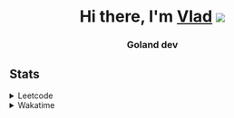 <h1 align="center">Hi there, I'm <a href="https://t.me/N0gameNol1fee" target="_blank">Vlad</a> 
<img src="https://github.com/blackcater/blackcater/raw/main/images/Hi.gif" height="32"/></h1>
<h3 align="center">Goland dev</h3>

<h2>Stats</h2>
<details><summary>Leetcode</summary>

[![Nol1fe LeetCode stats](https://leetcode-stats-six.vercel.app/api?username=Nol1feee&theme=dark)](https://leetcode.com/Nol1feee/)
</details>

<details><summary>Wakatime</summary>
<!--START_SECTION:waka-->
![Code Time](http://img.shields.io/badge/Code%20Time-276%20hrs%2023%20mins-blue)

![Profile Views](http://img.shields.io/badge/Profile%20Views-0-blue)

**🐱 My GitHub Data** 

> 📦 31.3 kB Used in GitHub's Storage 
 > 
> 🏆 29 Contributions in the Year 2023
 > 
> 🚫 Not Opted to Hire
 > 
> 📜 4 Public Repositories 
 > 
> 🔑 1 Private Repositories 
 > 
**I'm an Early 🐤** 

```text
🌞 Morning                248 commits         ███████░░░░░░░░░░░░░░░░░░   28.54 % 
🌆 Daytime                323 commits         █████████░░░░░░░░░░░░░░░░   37.17 % 
🌃 Evening                252 commits         ███████░░░░░░░░░░░░░░░░░░   29.00 % 
🌙 Night                  46 commits          █░░░░░░░░░░░░░░░░░░░░░░░░   05.29 % 
```
📅 **I'm Most Productive on Sunday** 

```text
Monday                   144 commits         ████░░░░░░░░░░░░░░░░░░░░░   16.57 % 
Tuesday                  122 commits         ████░░░░░░░░░░░░░░░░░░░░░   14.04 % 
Wednesday                127 commits         ████░░░░░░░░░░░░░░░░░░░░░   14.61 % 
Thursday                 77 commits          ██░░░░░░░░░░░░░░░░░░░░░░░   08.86 % 
Friday                   103 commits         ███░░░░░░░░░░░░░░░░░░░░░░   11.85 % 
Saturday                 138 commits         ████░░░░░░░░░░░░░░░░░░░░░   15.88 % 
Sunday                   158 commits         █████░░░░░░░░░░░░░░░░░░░░   18.18 % 
```


📊 **This Week I Spent My Time On** 

```text
🕑︎ Time Zone: Europe/Moscow

💬 Programming Languages: 
Go                       40 mins             ████████████████████████░   96.45 % 
HTTP Request             0 secs              ░░░░░░░░░░░░░░░░░░░░░░░░░   01.86 % 
INI                      0 secs              ░░░░░░░░░░░░░░░░░░░░░░░░░   01.59 % 
Makefile                 0 secs              ░░░░░░░░░░░░░░░░░░░░░░░░░   00.10 % 

🔥 Editors: 
GoLand                   41 mins             █████████████████████████   98.41 % 
Vim                      0 secs              ░░░░░░░░░░░░░░░░░░░░░░░░░   01.59 % 

🐱‍💻 Projects: 
CLI-chat                 41 mins             █████████████████████████   98.41 % 
Unknown Project          0 secs              ░░░░░░░░░░░░░░░░░░░░░░░░░   01.59 % 

💻 Operating System: 
Mac                      41 mins             █████████████████████████   100.00 % 
```

**I Mostly Code in Go** 

```text
Go                       2 repos             █████████████████░░░░░░░░   66.67 % 
C                        1 repo              ████████░░░░░░░░░░░░░░░░░   33.33 % 
```



**Timeline**

![Lines of Code chart](https://raw.githubusercontent.com/Nol1feee/Nol1feee/main/assets/bar_graph.png)


 Last Updated on 24/11/2023 20:48:06 UTC
<!--END_SECTION:waka-->
</details>
